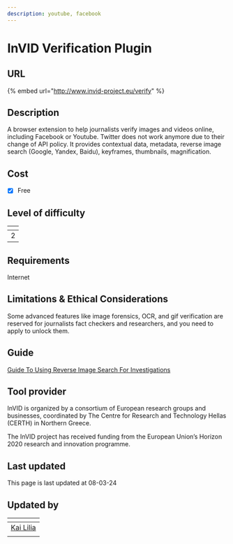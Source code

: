 ```yaml
---
description: youtube, facebook
---
```


# InVID Verification Plugin

## URL

{% embed url="http://www.invid-project.eu/verify" %}

## Description

A browser extension to help journalists verify images and videos online, including Facebook or Youtube. Twitter does not work anymore due to their change of API policy. It provides contextual data, metadata, reverse image search (Google, Yandex, Baidu), keyframes, thumbnails, magnification.

## Cost

* [x] Free

## Level of difficulty

<table><thead><tr><th data-type="rating" data-max="5"></th></tr></thead><tbody><tr><td>2</td></tr></tbody></table>

## Requirements

Internet

## Limitations & Ethical Considerations

Some advanced features like image forensics, OCR, and gif verification are reserved for journalists fact checkers and researchers, and you need to apply to unlock them.

## Guide

[Guide To Using Reverse Image Search For Investigations](https://www.bellingcat.com/resources/how-tos/2019/12/26/guide-to-using-reverse-image-search-for-investigations/)

## Tool provider

InVID is organized by a consortium of European research groups and businesses, coordinated by The Centre for Research and Technology Hellas (CERTH) in Northern Greece.

The InVID project has received funding from the European Union’s Horizon 2020 research and innovation programme.

## Last updated

This page is last updated at 08-03-24

## Updated by

<table><thead><tr><th data-type="users" data-multiple></th></tr></thead><tbody><tr><td><a href="https://app.gitbook.com/u/sJIljbKbFva9PHVVmkcbA9IcbRj1">Kai Lilia</a></td></tr><tr><td></td></tr></tbody></table>
